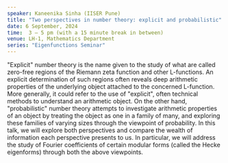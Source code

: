 ```yaml
---
speaker: Kaneenika Sinha (IISER Pune)
title: "Two perspectives in number theory: explicit and probabilistic"
date: 6 September, 2024
time:  3 – 5 pm (with a 15 minute break in between)
venue: LH-1, Mathematics Department
series: "Eigenfunctions Seminar"
---
```


"Explicit" number theory is the name given to the study of what are called zero-free regions of the Riemann zeta function and other L-functions.
An explicit determination of such regions often reveals deep arithmetic properties of the underlying object attached to the concerned L-function.
More generally, it could refer to the use of "explicit", often technical methods to understand an arithmetic object. On the other hand,
"probabilistic" number theory attempts to investigate arithmetic properties of an object by treating the object as one in a family of many, and
exploring these families of varying sizes through the viewpoint of probability. In this talk, we will explore both perspectives and compare the
wealth of information each perspective presents to us. In particular, we will address the study of Fourier coefficients of certain modular forms
(called the Hecke eigenforms) through both the above viewpoints.
